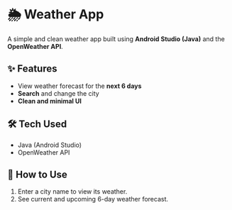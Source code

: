 # 🌦️ Weather App

A simple and clean weather app built using **Android Studio (Java)** and the **OpenWeather API**.

## ✨ Features

- View weather forecast for the **next 6 days**
- **Search** and change the city
- **Clean and minimal UI**

## 🛠️ Tech Used

- Java (Android Studio)
- OpenWeather API

## 🚀 How to Use

1. Enter a city name to view its weather.
2. See current and upcoming 6-day weather forecast.

